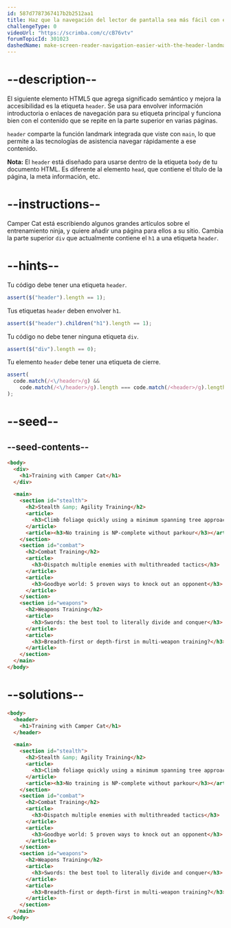 ```yaml
---
id: 587d7787367417b2b2512aa1
title: Haz que la navegación del lector de pantalla sea más fácil con el encabezado Landmark
challengeType: 0
videoUrl: "https://scrimba.com/c/cB76vtv"
forumTopicId: 301023
dashedName: make-screen-reader-navigation-easier-with-the-header-landmark
---
```


# --description--

El siguiente elemento HTML5 que agrega significado semántico y mejora la accesibilidad es la etiqueta `header`. Se usa para envolver información introductoria o enlaces de navegación para su etiqueta principal y funciona bien con el contenido que se repite en la parte superior en varias páginas.

`header` comparte la función landmark integrada que viste con `main`, lo que permite a las tecnologías de asistencia navegar rápidamente a ese contenido.

**Nota:** El `header` está diseñado para usarse dentro de la etiqueta `body` de tu documento HTML. Es diferente al elemento `head`, que contiene el título de la página, la meta información, etc.

# --instructions--

Camper Cat está escribiendo algunos grandes artículos sobre el entrenamiento ninja, y quiere añadir una página para ellos a su sitio. Cambia la parte superior `div` que actualmente contiene el `h1` a una etiqueta `header`.

# --hints--

Tu código debe tener una etiqueta `header`.

```js
assert($("header").length == 1);
```

Tus etiquetas `header` deben envolver `h1`.

```js
assert($("header").children("h1").length == 1);
```

Tu código no debe tener ninguna etiqueta `div`.

```js
assert($("div").length == 0);
```

Tu elemento `header` debe tener una etiqueta de cierre.

```js
assert(
  code.match(/<\/header>/g) &&
    code.match(/<\/header>/g).length === code.match(/<header>/g).length
);
```

# --seed--

## --seed-contents--

```html
<body>
  <div>
    <h1>Training with Camper Cat</h1>
  </div>

  <main>
    <section id="stealth">
      <h2>Stealth &amp; Agility Training</h2>
      <article>
        <h3>Climb foliage quickly using a minimum spanning tree approach</h3>
      </article>
      <article><h3>No training is NP-complete without parkour</h3></article>
    </section>
    <section id="combat">
      <h2>Combat Training</h2>
      <article>
        <h3>Dispatch multiple enemies with multithreaded tactics</h3>
      </article>
      <article>
        <h3>Goodbye world: 5 proven ways to knock out an opponent</h3>
      </article>
    </section>
    <section id="weapons">
      <h2>Weapons Training</h2>
      <article>
        <h3>Swords: the best tool to literally divide and conquer</h3>
      </article>
      <article>
        <h3>Breadth-first or depth-first in multi-weapon training?</h3>
      </article>
    </section>
  </main>
</body>
```

# --solutions--

```html
<body>
  <header>
    <h1>Training with Camper Cat</h1>
  </header>

  <main>
    <section id="stealth">
      <h2>Stealth &amp; Agility Training</h2>
      <article>
        <h3>Climb foliage quickly using a minimum spanning tree approach</h3>
      </article>
      <article><h3>No training is NP-complete without parkour</h3></article>
    </section>
    <section id="combat">
      <h2>Combat Training</h2>
      <article>
        <h3>Dispatch multiple enemies with multithreaded tactics</h3>
      </article>
      <article>
        <h3>Goodbye world: 5 proven ways to knock out an opponent</h3>
      </article>
    </section>
    <section id="weapons">
      <h2>Weapons Training</h2>
      <article>
        <h3>Swords: the best tool to literally divide and conquer</h3>
      </article>
      <article>
        <h3>Breadth-first or depth-first in multi-weapon training?</h3>
      </article>
    </section>
  </main>
</body>
```
